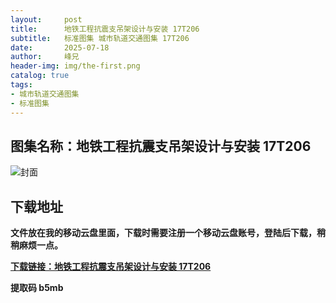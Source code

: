 ```yaml
---
layout:     post
title:      地铁工程抗震支吊架设计与安装 17T206
subtitle:   标准图集 城市轨道交通图集 17T206
date:       2025-07-18
author:     峰兄
header-img: img/the-first.png
catalog: true
tags:
- 城市轨道交通图集
- 标准图集
---
```

## 图集名称：地铁工程抗震支吊架设计与安装 17T206
![封面](https://pic1.imgdb.cn/item/687da6d958cb8da5c8c8e003.jpg)


## 下载地址 
**文件放在我的移动云盘里面，下载时需要注册一个移动云盘账号，登陆后下载，稍稍麻烦一点。**  
  
[**下载链接：地铁工程抗震支吊架设计与安装 17T206**](https://caiyun.139.com/w/i/2oxwByUjXf37z)


**提取码 b5mb**

